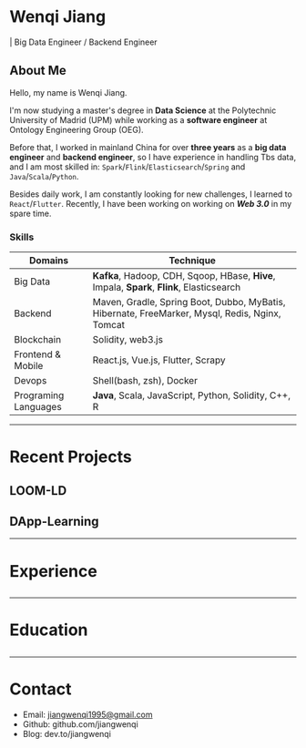 # Wenqi Jiang
| Big Data Engineer / Backend Engineer

## About Me

Hello, my name is Wenqi Jiang.

I'm now studying a master's degree in **Data Science** at the Polytechnic University of Madrid (UPM) while working as a **software engineer** at Ontology Engineering Group (OEG).

Before that, I worked in mainland China for over **three years** as a **big data engineer** and **backend engineer**, so I have experience in handling Tbs data, and I am most skilled in: `Spark`/`Flink`/`Elasticsearch`/`Spring` and `Java`/`Scala`/`Python`.

Besides daily work, I am constantly looking for new challenges, I learned to `React`/`Flutter`. Recently, I have been working on working on **_Web 3.0_** in my spare time.

### Skills
|Domains|Technique|
|---|---|
|Big Data|**Kafka**, Hadoop, CDH, Sqoop, HBase, **Hive**, Impala, **Spark**, **Flink**, Elasticsearch|
|Backend|Maven, Gradle, Spring Boot, Dubbo, MyBatis, Hibernate, FreeMarker, Mysql, Redis, Nginx, Tomcat|
|Blockchain|Solidity, web3.js|
|Frontend & Mobile|React.js, Vue.js, Flutter, Scrapy|
|Devops|Shell(bash, zsh), Docker|
|Programing Languages|**Java**, Scala, JavaScript, Python, Solidity, C++, R|

---

# Recent Projects

## LOOM-LD


## DApp-Learning

---
# Experience

##

##
---
# Education

## 


## 

---

# Contact
- Email: [jiangwenqi1995@gmail.com](mailto:jiangwenqi1995@gmail.com)
- Github: github.com/jiangwenqi
- Blog: dev.to/jiangwenqi